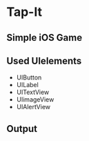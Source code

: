 # Tap-It
## Simple iOS Game 
## Used UIelements
- UIButton
- UILabel
- UITextView
- UIimageView
- UIAlertView

## Output
